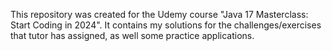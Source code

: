 This repository was created for the Udemy course "Java 17 Masterclass: Start Coding in 2024". It contains my solutions for the challenges/exercises that tutor has assigned, as well some practice applications.